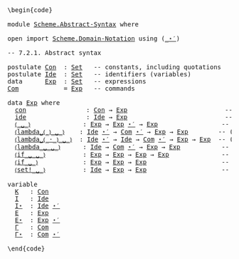 <pre class="Agda"><a id="1" class="Markup">\begin{code}</a>

<a id="15" class="Keyword">module</a> <a id="22" href="Scheme.Abstract-Syntax.html" class="Module">Scheme.Abstract-Syntax</a> <a id="45" class="Keyword">where</a>

<a id="52" class="Keyword">open</a> <a id="57" class="Keyword">import</a> <a id="64" href="Scheme.Domain-Notation.html" class="Module">Scheme.Domain-Notation</a> <a id="87" class="Keyword">using</a> <a id="93" class="Symbol">(</a><a id="94" href="Scheme.Domain-Notation.html#2877" class="Function Operator">_⋆′</a><a id="97" class="Symbol">)</a>

<a id="100" class="Comment">-- 7.2.1. Abstract syntax</a>

<a id="127" class="Keyword">postulate</a> <a id="Con"></a><a id="137" href="Scheme.Abstract-Syntax.html#137" class="Postulate">Con</a>  <a id="142" class="Symbol">:</a> <a id="144" href="Agda.Primitive.html#388" class="Primitive">Set</a>   <a id="150" class="Comment">-- constants, including quotations</a>
<a id="185" class="Keyword">postulate</a> <a id="Ide"></a><a id="195" href="Scheme.Abstract-Syntax.html#195" class="Postulate">Ide</a>  <a id="200" class="Symbol">:</a> <a id="202" href="Agda.Primitive.html#388" class="Primitive">Set</a>   <a id="208" class="Comment">-- identifiers (variables)</a>
<a id="235" class="Keyword">data</a>      <a id="Exp"></a><a id="245" href="Scheme.Abstract-Syntax.html#245" class="Datatype">Exp</a>  <a id="250" class="Symbol">:</a> <a id="252" href="Agda.Primitive.html#388" class="Primitive">Set</a>   <a id="258" class="Comment">-- expressions</a>
<a id="Com"></a><a id="273" href="Scheme.Abstract-Syntax.html#273" class="Function">Com</a>            <a id="288" class="Symbol">=</a> <a id="290" href="Scheme.Abstract-Syntax.html#245" class="Datatype">Exp</a>   <a id="296" class="Comment">-- commands</a>

<a id="309" class="Keyword">data</a> <a id="314" href="Scheme.Abstract-Syntax.html#245" class="Datatype">Exp</a> <a id="318" class="Keyword">where</a>
  <a id="Exp.con"></a><a id="326" href="Scheme.Abstract-Syntax.html#326" class="InductiveConstructor">con</a>                <a id="345" class="Symbol">:</a> <a id="347" href="Scheme.Abstract-Syntax.html#137" class="Postulate">Con</a> <a id="351" class="Symbol">→</a> <a id="353" href="Scheme.Abstract-Syntax.html#245" class="Datatype">Exp</a>                          <a id="382" class="Comment">-- K</a>
  <a id="Exp.ide"></a><a id="389" href="Scheme.Abstract-Syntax.html#389" class="InductiveConstructor">ide</a>                <a id="408" class="Symbol">:</a> <a id="410" href="Scheme.Abstract-Syntax.html#195" class="Postulate">Ide</a> <a id="414" class="Symbol">→</a> <a id="416" href="Scheme.Abstract-Syntax.html#245" class="Datatype">Exp</a>                          <a id="445" class="Comment">-- I</a>
  <a id="Exp.⦅_␣_⦆"></a><a id="452" href="Scheme.Abstract-Syntax.html#452" class="InductiveConstructor Operator">⦅_␣_⦆</a>              <a id="471" class="Symbol">:</a> <a id="473" href="Scheme.Abstract-Syntax.html#245" class="Datatype">Exp</a> <a id="477" class="Symbol">→</a> <a id="479" href="Scheme.Abstract-Syntax.html#245" class="Datatype">Exp</a> <a id="483" href="Scheme.Domain-Notation.html#2877" class="Function Operator">⋆′</a> <a id="486" class="Symbol">→</a> <a id="488" href="Scheme.Abstract-Syntax.html#245" class="Datatype">Exp</a>                 <a id="508" class="Comment">-- (E₀ E⋆′)</a>
  <a id="Exp.⦅lambda␣⦅_⦆_␣_⦆"></a><a id="522" href="Scheme.Abstract-Syntax.html#522" class="InductiveConstructor Operator">⦅lambda␣⦅_⦆_␣_⦆</a>    <a id="541" class="Symbol">:</a> <a id="543" href="Scheme.Abstract-Syntax.html#195" class="Postulate">Ide</a> <a id="547" href="Scheme.Domain-Notation.html#2877" class="Function Operator">⋆′</a> <a id="550" class="Symbol">→</a> <a id="552" href="Scheme.Abstract-Syntax.html#273" class="Function">Com</a> <a id="556" href="Scheme.Domain-Notation.html#2877" class="Function Operator">⋆′</a> <a id="559" class="Symbol">→</a> <a id="561" href="Scheme.Abstract-Syntax.html#245" class="Datatype">Exp</a> <a id="565" class="Symbol">→</a> <a id="567" href="Scheme.Abstract-Syntax.html#245" class="Datatype">Exp</a>        <a id="578" class="Comment">-- (lambda (I⋆′) Γ⋆′ E₀)</a>
  <a id="Exp.⦅lambda␣⦅_·_⦆_␣_⦆"></a><a id="605" href="Scheme.Abstract-Syntax.html#605" class="InductiveConstructor Operator">⦅lambda␣⦅_·_⦆_␣_⦆</a>  <a id="624" class="Symbol">:</a> <a id="626" href="Scheme.Abstract-Syntax.html#195" class="Postulate">Ide</a> <a id="630" href="Scheme.Domain-Notation.html#2877" class="Function Operator">⋆′</a> <a id="633" class="Symbol">→</a> <a id="635" href="Scheme.Abstract-Syntax.html#195" class="Postulate">Ide</a> <a id="639" class="Symbol">→</a> <a id="641" href="Scheme.Abstract-Syntax.html#273" class="Function">Com</a> <a id="645" href="Scheme.Domain-Notation.html#2877" class="Function Operator">⋆′</a> <a id="648" class="Symbol">→</a> <a id="650" href="Scheme.Abstract-Syntax.html#245" class="Datatype">Exp</a> <a id="654" class="Symbol">→</a> <a id="656" href="Scheme.Abstract-Syntax.html#245" class="Datatype">Exp</a>  <a id="661" class="Comment">-- (lambda (I⋆′ . I) Γ⋆′ E₀)</a>
  <a id="Exp.⦅lambda_␣_␣_⦆"></a><a id="692" href="Scheme.Abstract-Syntax.html#692" class="InductiveConstructor Operator">⦅lambda_␣_␣_⦆</a>      <a id="711" class="Symbol">:</a> <a id="713" href="Scheme.Abstract-Syntax.html#195" class="Postulate">Ide</a> <a id="717" class="Symbol">→</a> <a id="719" href="Scheme.Abstract-Syntax.html#273" class="Function">Com</a> <a id="723" href="Scheme.Domain-Notation.html#2877" class="Function Operator">⋆′</a> <a id="726" class="Symbol">→</a> <a id="728" href="Scheme.Abstract-Syntax.html#245" class="Datatype">Exp</a> <a id="732" class="Symbol">→</a> <a id="734" href="Scheme.Abstract-Syntax.html#245" class="Datatype">Exp</a>           <a id="748" class="Comment">-- (lambda I Γ⋆′ E₀)</a>
  <a id="Exp.⦅if_␣_␣_⦆"></a><a id="771" href="Scheme.Abstract-Syntax.html#771" class="InductiveConstructor Operator">⦅if_␣_␣_⦆</a>          <a id="790" class="Symbol">:</a> <a id="792" href="Scheme.Abstract-Syntax.html#245" class="Datatype">Exp</a> <a id="796" class="Symbol">→</a> <a id="798" href="Scheme.Abstract-Syntax.html#245" class="Datatype">Exp</a> <a id="802" class="Symbol">→</a> <a id="804" href="Scheme.Abstract-Syntax.html#245" class="Datatype">Exp</a> <a id="808" class="Symbol">→</a> <a id="810" href="Scheme.Abstract-Syntax.html#245" class="Datatype">Exp</a>              <a id="827" class="Comment">-- (if E₀ E₁ E₂)</a>
  <a id="Exp.⦅if_␣_⦆"></a><a id="846" href="Scheme.Abstract-Syntax.html#846" class="InductiveConstructor Operator">⦅if_␣_⦆</a>            <a id="865" class="Symbol">:</a> <a id="867" href="Scheme.Abstract-Syntax.html#245" class="Datatype">Exp</a> <a id="871" class="Symbol">→</a> <a id="873" href="Scheme.Abstract-Syntax.html#245" class="Datatype">Exp</a> <a id="877" class="Symbol">→</a> <a id="879" href="Scheme.Abstract-Syntax.html#245" class="Datatype">Exp</a>                    <a id="902" class="Comment">-- (if E₀ E₁)</a>
  <a id="Exp.⦅set!_␣_⦆"></a><a id="918" href="Scheme.Abstract-Syntax.html#918" class="InductiveConstructor Operator">⦅set!_␣_⦆</a>          <a id="937" class="Symbol">:</a> <a id="939" href="Scheme.Abstract-Syntax.html#195" class="Postulate">Ide</a> <a id="943" class="Symbol">→</a> <a id="945" href="Scheme.Abstract-Syntax.html#245" class="Datatype">Exp</a> <a id="949" class="Symbol">→</a> <a id="951" href="Scheme.Abstract-Syntax.html#245" class="Datatype">Exp</a>                    <a id="974" class="Comment">-- (set! I E)</a>

<a id="989" class="Keyword">variable</a>
  <a id="1000" href="Scheme.Abstract-Syntax.html#1000" class="Generalizable">K</a>   <a id="1004" class="Symbol">:</a> <a id="1006" href="Scheme.Abstract-Syntax.html#137" class="Postulate">Con</a>
  <a id="1012" href="Scheme.Abstract-Syntax.html#1012" class="Generalizable">I</a>   <a id="1016" class="Symbol">:</a> <a id="1018" href="Scheme.Abstract-Syntax.html#195" class="Postulate">Ide</a>
  <a id="1024" href="Scheme.Abstract-Syntax.html#1024" class="Generalizable">I⋆</a>  <a id="1028" class="Symbol">:</a> <a id="1030" href="Scheme.Abstract-Syntax.html#195" class="Postulate">Ide</a> <a id="1034" href="Scheme.Domain-Notation.html#2877" class="Function Operator">⋆′</a>
  <a id="1039" href="Scheme.Abstract-Syntax.html#1039" class="Generalizable">E</a>   <a id="1043" class="Symbol">:</a> <a id="1045" href="Scheme.Abstract-Syntax.html#245" class="Datatype">Exp</a>
  <a id="1051" href="Scheme.Abstract-Syntax.html#1051" class="Generalizable">E⋆</a>  <a id="1055" class="Symbol">:</a> <a id="1057" href="Scheme.Abstract-Syntax.html#245" class="Datatype">Exp</a> <a id="1061" href="Scheme.Domain-Notation.html#2877" class="Function Operator">⋆′</a>
  <a id="1066" href="Scheme.Abstract-Syntax.html#1066" class="Generalizable">Γ</a>   <a id="1070" class="Symbol">:</a> <a id="1072" href="Scheme.Abstract-Syntax.html#273" class="Function">Com</a>
  <a id="1078" href="Scheme.Abstract-Syntax.html#1078" class="Generalizable">Γ⋆</a>  <a id="1082" class="Symbol">:</a> <a id="1084" href="Scheme.Abstract-Syntax.html#273" class="Function">Com</a> <a id="1088" href="Scheme.Domain-Notation.html#2877" class="Function Operator">⋆′</a>

<a id="1092" class="Markup">\end{code}</a></pre>